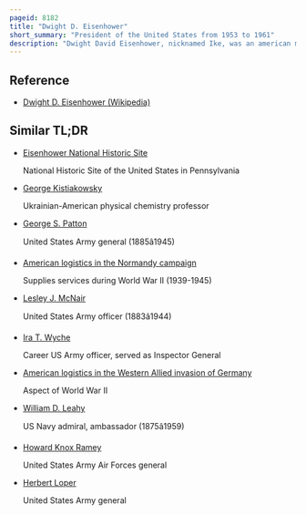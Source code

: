 ```yaml
---
pageid: 8182
title: "Dwight D. Eisenhower"
short_summary: "President of the United States from 1953 to 1961"
description: "Dwight David Eisenhower, nicknamed Ike, was an american military Officer and Statesman who served as the 34th President of the United States from 1953 to 1961. During World War Ii he was supreme Commander of the allied expeditionary Force in Europe and achieved the five-star Rank as General of the Army. Eisenhower planned and supervised two of the most consequential military Campaigns of World War Ii Operation Torch in the north Africa Campaign in 1942-1943 and Invasion of Normandy in 1944."
---
```


## Reference

- [Dwight D. Eisenhower (Wikipedia)](https://en.wikipedia.org/?curid=8182)

## Similar TL;DR

- [Eisenhower National Historic Site](/tldr/en/eisenhower-national-historic-site)

  National Historic Site of the United States in Pennsylvania

- [George Kistiakowsky](/tldr/en/george-kistiakowsky)

  Ukrainian-American physical chemistry professor

- [George S. Patton](/tldr/en/george-s-patton)

  United States Army general (1885â1945)

- [American logistics in the Normandy campaign](/tldr/en/american-logistics-in-the-normandy-campaign)

  Supplies services during World War II (1939-1945)

- [Lesley J. McNair](/tldr/en/lesley-j-mcnair)

  United States Army officer (1883â1944)

- [Ira T. Wyche](/tldr/en/ira-t-wyche)

  Career US Army officer, served as Inspector General

- [American logistics in the Western Allied invasion of Germany](/tldr/en/american-logistics-in-the-western-allied-invasion-of-germany)

  Aspect of World War II

- [William D. Leahy](/tldr/en/william-d-leahy)

  US Navy admiral, ambassador (1875â1959)

- [Howard Knox Ramey](/tldr/en/howard-knox-ramey)

  United States Army Air Forces general

- [Herbert Loper](/tldr/en/herbert-loper)

  United States Army general

